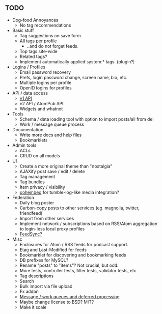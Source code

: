 ## TODO

* Dog-food Annoyances
    * No tag recommendations
* Basic stuff
    * Tag suggestions on save form
    * All tags per profile
        * ..and do not forget feeds.
    * Top tags site-wide
    * Related tags?
    * Implement automatically applied system:* tags. (plugin?)
* Logins / Profiles
    * Email password recovery
    * Prefs, login password change, screen name, bio, etc.
    * Multiple logins per profile
    * OpenID logins for profiles
* API / data access
    * [v1 API][v1api]
    * v2 API / AtomPub API
    * Widgets and whatnot
* Tools
    * Schema / data loading tool with option to import posts/all from del
    * Work / message queue process
* Documentation
    * Write more docs and help files
    * Bookmarklets
* Admin tools
    * ACLs
    * CRUD on all models
* UI
    * Create a more original theme than "nostalgia"
    * AJAXify post save / edit / delete
    * Tag management
    * Tag bundles
    * Item privacy / visibility
    * [oohembed][oembed] for tumble-log-like media integration?
* Federation
    * Daily blog poster
    * Carbon-copy posts to other services (eg. magnolia, twitter, friendfeed)
    * Import from other services
    * Implement network / subscriptions based on RSS/Atom aggregation to login-less local proxy profiles
    * [FeedSync?](http://dev.live.com/feedsync/spec/spec.aspx)
* Misc
    * Enclosures for Atom / RSS feeds for podcast support.
    * Etag and Last-Modified for feeds
    * Bookmarklet for discovering and bookmarking feeds
    * DB prefixes for MySQL?
    * Rename "posts" to "items"?  Not crucial, but odd.
    * More tests, controller tests, filter tests, validator tests, etc
    * Tag descriptions
    * Search
    * Bulk import via file upload
    * Fx addon
    * [Message / work queues and deferred processing][queues]
    * Maybe change license to BSD?  MIT?
    * Make it scale

[oembed]: http://oohembed.com/
[v1api]: http://delicious.com/help/api
[queues]: http://decafbad.com/blog/2008/07/04/queue-everything-and-delight-everyone
